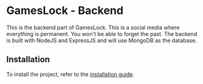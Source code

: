 # GamesLock - Backend
This is the backend part of GamesLock. This is a social media where everything is permanent. You won't be able to forget the past. The backend is built with NodeJS and ExpressJS and will use MongoDB as the database.

## Installation
To install the project, refer to the [installation guide](../README.md#installation).